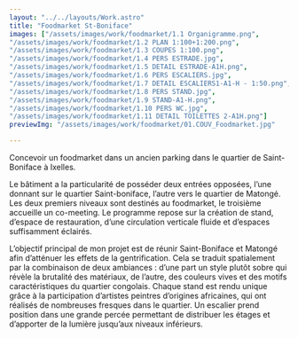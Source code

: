 ```yaml
---
layout: "../../layouts/Work.astro"
title: "Foodmarket St-Boniface"
images: ["/assets/images/work/foodmarket/1.1 Organigramme.png",
"/assets/images/work/foodmarket/1.2 PLAN 1:100+1:200.png",
"/assets/images/work/foodmarket/1.3 COUPES 1:100.png",
"/assets/images/work/foodmarket/1.4 PERS ESTRADE.jpg",
"/assets/images/work/foodmarket/1.5 DETAIL ESTRADE-A1H.png",
"/assets/images/work/foodmarket/1.6 PERS ESCALIERS.jpg",
"/assets/images/work/foodmarket/1.7 DETAIL ESCALIERS1-A1-H - 1:50.png",
"/assets/images/work/foodmarket/1.8 PERS STAND.jpg",
"/assets/images/work/foodmarket/1.9 STAND-A1-H.png",
"/assets/images/work/foodmarket/1.10 PERS WC.jpg",
"/assets/images/work/foodmarket/1.11 DETAIL TOILETTES 2-A1H.png"]
previewImg: "/assets/images/work/foodmarket/01.COUV_Foodmarket.jpg"

---
```


Concevoir un foodmarket dans un ancien parking dans le quartier de Saint-Boniface à Ixelles. 

Le bâtiment a la particularité de posséder deux entrées opposées, l’une donnant sur le quartier Saint-boniface, l’autre vers le quartier de 
Matongé. Les deux premiers niveaux sont destinés au foodmarket, le 
troisième accueille un co-meeting. Le programme repose sur la création de stand, d’espace de restauration, d’une circulation verticale fluide et d’espaces suffisamment éclairés.


L’objectif principal de mon projet est de réunir Saint-Boniface et Matongé afin d’atténuer les effets de la gentrification. Cela se traduit spatialement par la combinaison de deux ambiances : d’une part un style plutôt sobre qui révèle la brutalité des matériaux, de l’autre, des couleurs vives et des motifs caractéristiques du quartier congolais. Chaque stand est rendu unique grâce à la participation d’artistes peintres d’origines africaines, qui ont réalisés de nombreuses fresques dans le quartier. Un escalier prend position dans une grande percée permettant de distribuer les étages et d’apporter de la lumière jusqu’aux niveaux inférieurs.